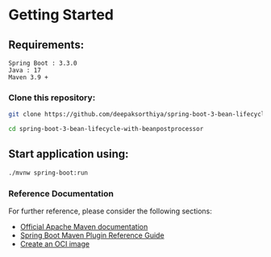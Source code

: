 # Getting Started

## Requirements:

```
Spring Boot : 3.3.0
Java : 17
Maven 3.9 +
```
### Clone this repository:

```bash
git clone https://github.com/deepaksorthiya/spring-boot-3-bean-lifecycle-with-beanpostprocessor.git
```
```bash
cd spring-boot-3-bean-lifecycle-with-beanpostprocessor
```

## Start application using:

```bash
./mvnw spring-boot:run
```

### Reference Documentation
For further reference, please consider the following sections:

* [Official Apache Maven documentation](https://maven.apache.org/guides/index.html)
* [Spring Boot Maven Plugin Reference Guide](https://docs.spring.io/spring-boot/docs/3.2.5/maven-plugin/reference/html/)
* [Create an OCI image](https://docs.spring.io/spring-boot/docs/3.2.5/maven-plugin/reference/html/#build-image)

